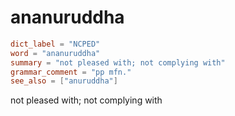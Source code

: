 # ananuruddha

``` toml
dict_label = "NCPED"
word = "ananuruddha"
summary = "not pleased with; not complying with"
grammar_comment = "pp mfn."
see_also = ["anuruddha"]
```

not pleased with; not complying with

